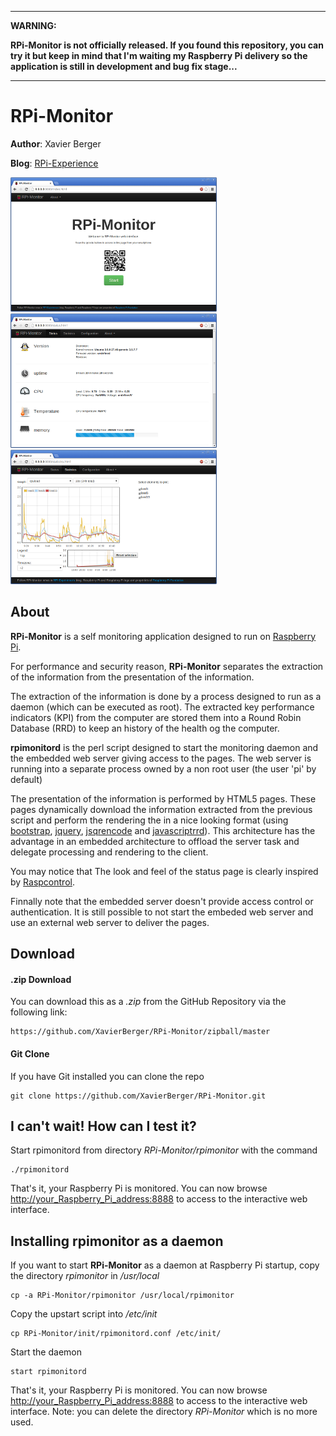 ***
**WARNING:**

**RPi-Monitor is not officially released. If you found this repository, you can try it but keep in mind that
I'm waiting my Raspberry Pi delivery so the application is still in development and bug fix stage...**
***

# RPi-Monitor

**Author**: Xavier Berger

**Blog**: [RPi-Experience](http://rpi-experiences.blogspot.fr/)

![screenshot](index.png)
![screenshot](status.png)
![screenshot](statistics.png)

## About

**RPi-Monitor** is a self monitoring application designed to run on [Raspberry Pi](http://raspberrypi.org).

For performance and security reason, **RPi-Monitor** separates the extraction of the information from the
presentation of the information.

The extraction of the information is done by a process designed to run as a daemon (which can be executed as root).
The extracted key performance indicators (KPI) from the computer are stored them into a Round Robin Database (RRD)
to keep an history of the health og the computer.

**rpimonitord** is the perl script designed to start the monitoring daemon and the embedded web server giving
access to the pages. The web server is running into a separate process owned by a non root user (the user 'pi' by default)

The presentation of the information is performed by HTML5 pages. These pages dynamically download the
information extracted from the previous script and perform the rendering the in a nice looking format
(using [bootstrap](http://twitter.github.io/bootstrap/), [jquery](http://jquery.com/),
[jsqrencode](https://code.google.com/p/jsqrencode/) and [javascriptrrd](http://javascriptrrd.sourceforge.net/)).
This architecture has the advantage in an embedded architecture to offload the server task and delegate
processing and rendering to the client.

You may notice that The look and feel of the status page is clearly inspired by
[Raspcontrol](https://github.com/Bioshox/Raspcontrol).

Finnally note that the embedded server doesn't provide access control or authentication. It is still possible
to not start the embeded web server and use an external web server to deliver the pages.

## Download

#### .zip Download

You can download this as a _.zip_ from the GitHub Repository via the following link:

    https://github.com/XavierBerger/RPi-Monitor/zipball/master

#### Git Clone

If you have Git installed you can clone the repo

    git clone https://github.com/XavierBerger/RPi-Monitor.git

## I can't wait! How can I test it?

Start rpimonitord from directory _RPi-Monitor/rpimonitor_ with the command

    ./rpimonitord

That's it, your Raspberry Pi is monitored. You can now browse <http://your_Raspberry_Pi_address:8888> to
access to the interactive web interface.

## Installing rpimonitor as a daemon

If you want to start **RPi-Monitor** as a daemon at Raspberry Pi startup, copy the directory _rpimonitor_ in _/usr/local_

    cp -a RPi-Monitor/rpimonitor /usr/local/rpimonitor

Copy the upstart script into _/etc/init_

    cp RPi-Monitor/init/rpimonitord.conf /etc/init/

Start the daemon

    start rpimonitord

That's it, your Raspberry Pi is monitored. You can now browse <http://your_Raspberry_Pi_address:8888> to
access to the interactive web interface. Note: you can delete the directory _RPi-Monitor_ which is no more used.

